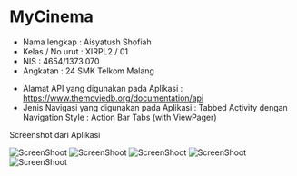 # MyCinema

- Nama lengkap : Aisyatush Shofiah
- Kelas / No urut : XIRPL2 / 01
- NIS : 4654/1373.070
- Angkatan : 24
  SMK Telkom Malang

* Alamat API yang digunakan pada Aplikasi : https://www.themoviedb.org/documentation/api
* Jenis Navigasi yang digunakan pada Aplikasi : Tabbed Activity dengan Navigation Style : Action Bar Tabs (with ViewPager)

Screenshot dari Aplikasi


![ScreenShoot](https://github.com/ai2025/MyCinema/blob/master/Screenshot_2017-05-14-23-19-27.png "") ![ScreenShoot](https://github.com/ai2025/MyCinema/blob/master/Screenshot_2017-05-14-23-19-33.png "")
![ScreenShoot](https://github.com/ai2025/MyCinema/blob/master/Screenshot_2017-05-14-23-19-49.png "") ![ScreenShoot](https://github.com/ai2025/MyCinema/blob/master/Screenshot_2017-05-14-23-20-13.png "")
![ScreenShoot](https://github.com/ai2025/MyCinema/blob/master/Screenshot_2017-05-14-23-20-17.png "")
